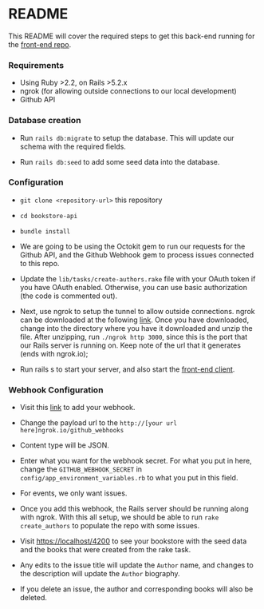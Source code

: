 # README

This README will cover the required steps to get this back-end running for the [front-end repo](https://github.com/davidma415/bookstore-client).

### Requirements
* Using Ruby >2.2, on Rails >5.2.x
* ngrok (for allowing outside connections to our local development)
* Github API

### Database creation
* Run `rails db:migrate` to setup the database. This will update our schema with the required fields.

* Run `rails db:seed` to add some seed data into the database.

### Configuration
* `git clone <repository-url>` this repository
* `cd bookstore-api`
* `bundle install`

* We are going to be using the Octokit gem to run our requests for the Github API, and the Github Webhook gem to process issues connected to this repo.

* Update the `lib/tasks/create-authors.rake` file with your OAuth token if you have OAuth enabled. Otherwise, you can use basic authorization (the code is commented out).

* Next, use ngrok to setup the tunnel to allow outside connections. ngrok can be downloaded at the following [link](https://ngrok.com/download). Once you have downloaded, change into the directory where you have it downloaded and unzip the file. After unzipping, run `./ngrok http 3000`, since this is the port that our Rails server is running on. Keep note of the url that it generates (ends with ngrok.io);

* Run rails s to start your server, and also start the [front-end client](https://github.com/davidma415/bookstore-client).

### Webhook Configuration
* Visit this [link](https://github.com/davidma415/bookstore-api/settings/hooks) to add your webhook.

* Change the payload url to the `http://[your url here]ngrok.io/github_webhooks`

* Content type will be JSON.

* Enter what you want for the webhook secret. For what you put in here, change the `GITHUB_WEBHOOK_SECRET` in `config/app_environment_variables.rb` to what you put in this field.

* For events, we only want issues.

* Once you add this webhook, the Rails server should be running along with ngrok. With this all setup, we should be able to run `rake create_authors` to populate the repo with some issues.

* Visit [https://localhost/4200](https://localhost/4200) to see your bookstore with the seed data and the books that were created from the rake task.

* Any edits to the issue title will update the `Author` name, and changes to the description will update the `Author` biography.

* If you delete an issue, the author and corresponding books will also be deleted.
